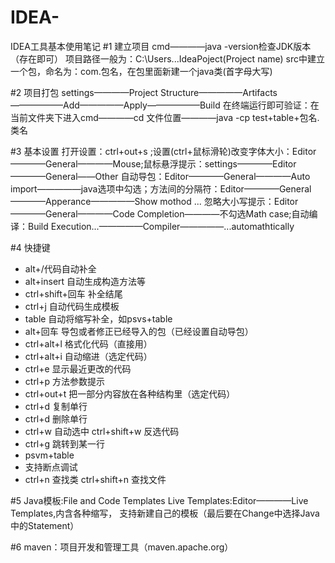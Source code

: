 # IDEA-
IDEA工具基本使用笔记
#1
建立项目
cmd————java -version检查JDK版本（存在即可）
项目路径一般为：C:\Users\...IdeaPoject\(Project name)
src中建立一个包，命名为：com.包名，在包里面新建一个java类(首字母大写)

#2
项目打包
settings————Project Structure—————Artifacts——————Add—————Apply——————Build
在终端运行即可验证：在当前文件夹下进入cmd————cd 文件位置————java -cp test+table+包名.类名

#3
基本设置
打开设置：ctrl+out+s ;设置(ctrl+鼠标滑轮)改变字体大小：Editor————General————Mouse;鼠标悬浮提示：settings————Editor————General——Other
自动导包：Editor————General————Auto import—————java选项中勾选；方法间的分隔符：Editor————General————Apperance—————Show mothod ...
忽略大小写提示：Editor————General————Code Completion————不勾选Math case;自动编译：Build Execution...—————Compiler—————...automathtically

#4
快捷键
 * alt+/代码自动补全
 * alt+insert 自动生成构造方法等
 * ctrl+shift+回车 补全结尾
 * ctrl+j 自动代码生成模板
 * table 自动将缩写补全，如psvs+table
 * alt+回车 导包或者修正已经导入的包（已经设置自动导包）
 * ctrl+alt+l 格式化代码（直接用）
 * ctrl+alt+i 自动缩进（选定代码）
 * ctrl+e 显示最近更改的代码
 * ctrl+p 方法参数提示
 * ctrl+out+t 把一部分内容放在各种结构里（选定代码）
 * ctrl+d 复制单行
 * ctrl+d 删除单行
 * ctrl+w 自动选中 ctrl+shift+w 反选代码
 * ctrl+g 跳转到某一行
 * psvm+table
 * 支持断点调试
 * ctrl+n 查找类 ctrl+shift+n 查找文件
 
 #5
 Java模板:File and Code Templates   Live Templates:Editor————Live Templates,内含各种缩写，
 支持新建自己的模板（最后要在Change中选择Java中的Statement）
 
 #6
 maven：项目开发和管理工具（maven.apache.org）
 


